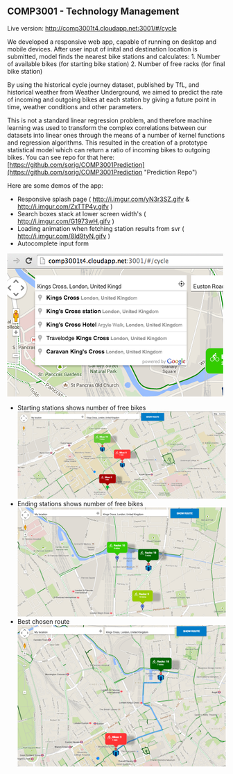 ##  COMP3001 - Technology Management

Live version:
http://comp3001t4.cloudapp.net:3001/#/cycle

We developed a responsive web app, capable of running on desktop and mobile devices. 
After user input of inital and destination location is submitted, model finds the nearest bike stations and calculates:
	1. Number of available bikes (for starting bike station)
	2. Number of free racks (for final bike station)

By using the historical cycle journey dataset, published by TfL, and historical weather from Weather Underground, we aimed to predict the rate of incoming and outgoing bikes at each station by giving a future point in time, weather conditions and other parameters. 

This is not a standard linear regression problem, and therefore machine learning was used to transform the complex correlations between our datasets into linear ones through the means of a number of kernel functions and regression algorithms. This resulted in the creation of a prototype statistical model which can return a ratio of incoming bikes to outgoing bikes.
You can see repo for that here:
[https://github.com/sorig/COMP3001Prediction](https://github.com/sorig/COMP3001Prediction "Prediction Repo")

Here are some demos of the app:
- Responsive splash page ( http://i.imgur.com/yN3r3SZ.gifv & http://i.imgur.com/ZxTTP4y.gifv )
- Search boxes stack at lower screen width's ( http://i.imgur.com/G1973wH.gifv )
- Loading animation when fetching station results from svr ( http://i.imgur.com/8Id9tyN.gifv )
- Autocomplete input form 

![Autocomplete input form](https://raw.githubusercontent.com/martol01/bicycleApp/master/inputForm.png)
- Starting stations shows number of free bikes ![Autocomplete input form](https://raw.githubusercontent.com/martol01/bicycleApp/master/startingStations.png)
- Ending stations shows number of free bikes ![Autocomplete input form](https://raw.githubusercontent.com/martol01/bicycleApp/master/destinationStations.png)
- Best chosen route ![Autocomplete input form](https://raw.githubusercontent.com/martol01/bicycleApp/master/path.png)










